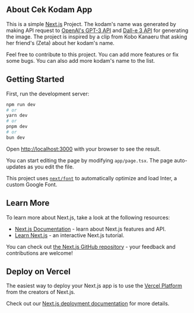 ## About Cek Kodam App

This is a simple [Next.js](https://nextjs.org/) Project. The kodam's name was generated by making API request to [OpenAI's GPT-3 API](https://platform.openai.com/docs/guides/text-generation) and [Dall-e 3 API](https://platform.openai.com/docs/guides/images) for generating the image. The project is inspired by a clip from Kobo Kanaeru that asking her friend's (Zeta) about her kodam's name.

Feel free to contribute to this project. You can add more features or fix some bugs. You can also add more kodam's name to the list.

## Getting Started

First, run the development server:

```bash
npm run dev
# or
yarn dev
# or
pnpm dev
# or
bun dev
```

Open [http://localhost:3000](http://localhost:3000) with your browser to see the result.

You can start editing the page by modifying `app/page.tsx`. The page auto-updates as you edit the file.

This project uses [`next/font`](https://nextjs.org/docs/basic-features/font-optimization) to automatically optimize and load Inter, a custom Google Font.

## Learn More

To learn more about Next.js, take a look at the following resources:

- [Next.js Documentation](https://nextjs.org/docs) - learn about Next.js features and API.
- [Learn Next.js](https://nextjs.org/learn) - an interactive Next.js tutorial.

You can check out [the Next.js GitHub repository](https://github.com/vercel/next.js/) - your feedback and contributions are welcome!

## Deploy on Vercel

The easiest way to deploy your Next.js app is to use the [Vercel Platform](https://vercel.com/new?utm_medium=default-template&filter=next.js&utm_source=create-next-app&utm_campaign=create-next-app-readme) from the creators of Next.js.

Check out our [Next.js deployment documentation](https://nextjs.org/docs/deployment) for more details.

